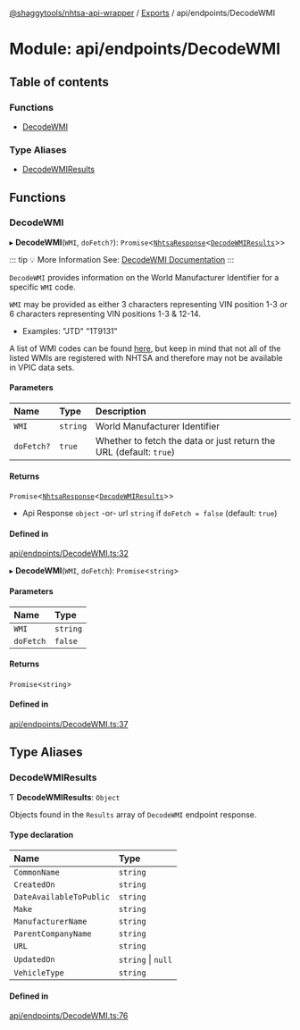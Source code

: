 [@shaggytools/nhtsa-api-wrapper](../index.md) / [Exports](../modules.md) / api/endpoints/DecodeWMI

# Module: api/endpoints/DecodeWMI

## Table of contents

### Functions

- [DecodeWMI](api_endpoints_DecodeWMI.md#decodewmi)

### Type Aliases

- [DecodeWMIResults](api_endpoints_DecodeWMI.md#decodewmiresults)

## Functions

### DecodeWMI

▸ **DecodeWMI**(`WMI`, `doFetch?`): `Promise`<[`NhtsaResponse`](api_types.md#nhtsaresponse)<[`DecodeWMIResults`](api_endpoints_DecodeWMI.md#decodewmiresults)\>\>

::: tip :bulb: More Information
See: [DecodeWMI Documentation](/api/endpoints/decode-wmi)
:::

`DecodeWMI` provides information on the World Manufacturer Identifier for a specific `WMI` code.

`WMI` may be provided as either 3 characters representing VIN position 1-3 _or_ 6 characters
representing VIN positions 1-3 & 12-14.

- Examples: "JTD" "1T9131"

A list of WMI codes can be found
[here](<https://en.wikibooks.org/wiki/Vehicle_Identification_Numbers_(VIN_codes)/World_Manufacturer_Identifier_(WMI)>),
but keep in mind that not all of the listed WMIs are registered with NHTSA and therefore may not
be available in VPIC data sets.

#### Parameters

| Name       | Type     | Description                                                        |
| :--------- | :------- | :----------------------------------------------------------------- |
| `WMI`      | `string` | World Manufacturer Identifier                                      |
| `doFetch?` | `true`   | Whether to fetch the data or just return the URL (default: `true`) |

#### Returns

`Promise`<[`NhtsaResponse`](api_types.md#nhtsaresponse)<[`DecodeWMIResults`](api_endpoints_DecodeWMI.md#decodewmiresults)\>\>

- Api Response `object`
  -or- url `string` if `doFetch = false` (default: `true`)

#### Defined in

[api/endpoints/DecodeWMI.ts:32](https://github.com/ShaggyTech/nhtsa-api-wrapper/blob/main/packages/lib/src/api/endpoints/DecodeWMI.ts#L32)

▸ **DecodeWMI**(`WMI`, `doFetch`): `Promise`<`string`\>

#### Parameters

| Name      | Type     |
| :-------- | :------- |
| `WMI`     | `string` |
| `doFetch` | `false`  |

#### Returns

`Promise`<`string`\>

#### Defined in

[api/endpoints/DecodeWMI.ts:37](https://github.com/ShaggyTech/nhtsa-api-wrapper/blob/main/packages/lib/src/api/endpoints/DecodeWMI.ts#L37)

## Type Aliases

### DecodeWMIResults

Ƭ **DecodeWMIResults**: `Object`

Objects found in the `Results` array of `DecodeWMI` endpoint response.

#### Type declaration

| Name                    | Type               |
| :---------------------- | :----------------- |
| `CommonName`            | `string`           |
| `CreatedOn`             | `string`           |
| `DateAvailableToPublic` | `string`           |
| `Make`                  | `string`           |
| `ManufacturerName`      | `string`           |
| `ParentCompanyName`     | `string`           |
| `URL`                   | `string`           |
| `UpdatedOn`             | `string` \| `null` |
| `VehicleType`           | `string`           |

#### Defined in

[api/endpoints/DecodeWMI.ts:76](https://github.com/ShaggyTech/nhtsa-api-wrapper/blob/main/packages/lib/src/api/endpoints/DecodeWMI.ts#L76)
